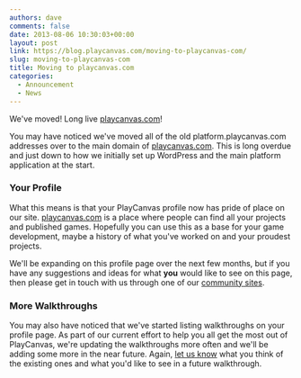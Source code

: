 ```yaml
---
authors: dave
comments: false
date: 2013-08-06 10:30:03+00:00
layout: post
link: https://blog.playcanvas.com/moving-to-playcanvas-com/
slug: moving-to-playcanvas-com
title: Moving to playcanvas.com
categories:
  - Announcement
  - News
---
```


We've moved! Long live [playcanvas.com](https://playcanvas.com)!

You may have noticed we've moved all of the old platform.playcanvas.com addresses over to the main domain of [playcanvas.com](https://playcanvas.com). This is long overdue and just down to how we initially set up WordPress and the main platform application at the start.

### Your Profile

What this means is that your PlayCanvas profile now has pride of place on our site. [playcanvas.com](https://playcanvas.com) is a place where people can find all your projects and published games. Hopefully you can use this as a base for your game development, maybe a history of what you've worked on and your proudest projects.

We'll be expanding on this profile page over the next few months, but if you have any suggestions and ideas for what **you** would like to see on this page, then please get in touch with us through one of our [community sites](https://github.com/playcanvas/awesome-playcanvas#community).

### More Walkthroughs

You may also have noticed that we've started listing walkthroughs on your profile page. As part of our current effort to help you all get the most out of PlayCanvas, we're updating the walkthroughs more often and we'll be adding some more in the near future. Again, [let us know](hhttps://github.com/playcanvas/awesome-playcanvas#community) what you think of the existing ones and what you'd like to see in a future walkthrough.
